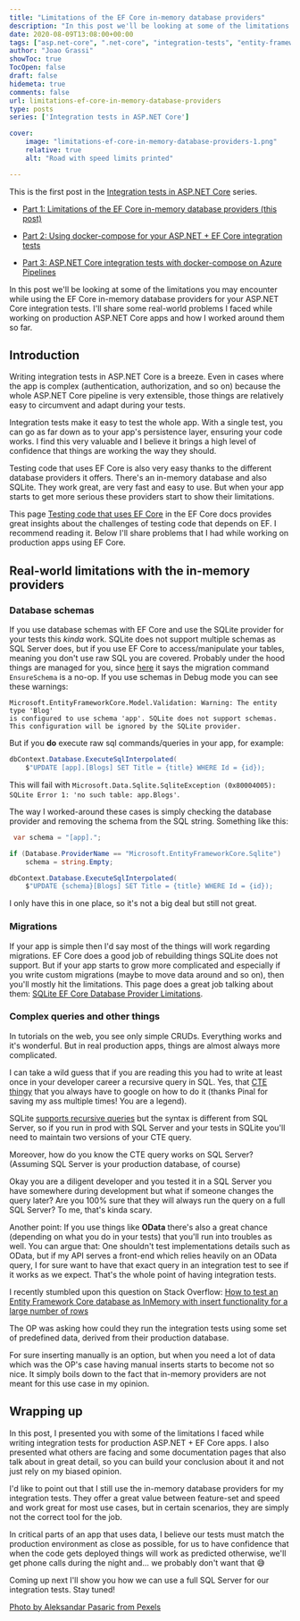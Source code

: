 ```yaml
---
title: "Limitations of the EF Core in-memory database providers"
description: "In this post we'll be looking at some of the limitations you may encounter while using the EF Core in-memory database providers for your ASP.NET Core integration tests."
date: 2020-08-09T13:08:00+00:00
tags: ["asp.net-core", ".net-core", "integration-tests", "entity-framework-core", "SQL"]
author: "Joao Grassi"
showToc: true
TocOpen: false
draft: false
hidemeta: true
comments: false
url: limitations-ef-core-in-memory-database-providers
type: posts
series: ['Integration tests in ASP.NET Core']

cover:
    image: "limitations-ef-core-in-memory-database-providers-1.png"
    relative: true
    alt: "Road with speed limits printed"

---
```


This is the first post in the [Integration tests in ASP.NET Core](/series/integration-tests-in-asp.net-core) series.

- [Part 1: Limitations of the EF Core in-memory database providers (this post)](/limitations-ef-core-in-memory-database-providers)

- [Part 2: Using docker-compose for your ASP.NET + EF Core integration tests](/using-docker-compose-for-your-asp-net-ef-core-integration-tests)

- [Part 3: ASP.NET Core integration tests with docker-compose on Azure Pipelines](/asp-net-core-integration-tests-with-docker-compose-azure-pipelines)

In this post we'll be looking at some of the limitations you may encounter while using the EF Core in-memory database providers for your ASP.NET Core integration tests. I'll share some real-world problems I faced while working on production ASP.NET Core apps and how I worked around them so far.

## Introduction

Writing integration tests in ASP.NET Core is a breeze. Even in cases where the app is complex (authentication, authorization, and so on) because the whole ASP.NET Core pipeline is very extensible, those things are relatively easy to circumvent and adapt during your tests. 

Integration tests make it easy to test the whole app. With a single test, you can go as far down as to your app's persistence layer, ensuring your code works. I find this very valuable and I believe it brings a high level of confidence that things are working the way they should.

Testing code that uses EF Core is also very easy thanks to the different database providers it offers. There's an in-memory database and also SQLite. They work great, are very fast and easy to use. But when your app starts to get more serious these providers start to show their limitations.

This page [Testing code that uses EF Core](https://docs.microsoft.com/en-us/ef/core/miscellaneous/testing) in the EF Core docs provides great insights about the challenges of testing code that depends on EF. I recommend reading it. Below I'll share problems that I had while working on production apps using EF Core.

## Real-world limitations with the in-memory providers


### Database schemas

If you use database schemas with EF Core and use the SQLite provider for your tests this *kinda* work. SQLite does not support multiple schemas as SQL Server does, but if you use EF Core to access/manipulate your tables, meaning you don't use raw SQL you are covered. Probably under the hood things are managed for you, since [here](https://docs.microsoft.com/en-us/ef/core/providers/sqlite/limitations) it says the migration command `EnsureSchema` is a no-op. If you use schemas in Debug mode you can see these warnings:

```shell
Microsoft.EntityFrameworkCore.Model.Validation: Warning: The entity type 'Blog' 
is configured to use schema 'app'. SQLite does not support schemas. 
This configuration will be ignored by the SQLite provider.
```

But if you **do** execute raw sql commands/queries in your app, for example:

```csharp
dbContext.Database.ExecuteSqlInterpolated(
    $"UPDATE [app].[Blogs] SET Title = {title} WHERE Id = {id});
```

This will fail with `Microsoft.Data.Sqlite.SqliteException (0x80004005): SQLite Error 1: 'no such table: app.Blogs'`. 

The way I worked-around these cases is simply checking the database provider and removing the schema from the SQL string. Something like this: 

```csharp
 var schema = "[app].";

if (Database.ProviderName == "Microsoft.EntityFrameworkCore.Sqlite")
    schema = string.Empty;

dbContext.Database.ExecuteSqlInterpolated(
    $"UPDATE {schema}[Blogs] SET Title = {title} WHERE Id = {id});

```

I only have this in one place, so it's not a big deal but still not great.

### Migrations

If your app is simple then I'd say most of the things will work regarding migrations. EF Core does a good job of rebuilding things SQLite does not support. But if your app starts to grow more complicated and especially if you write custom migrations (maybe to move data around and so on), then you'll mostly hit the limitations. This page does a great job talking about them: [SQLite EF Core Database Provider Limitations](https://docs.microsoft.com/en-us/ef/core/providers/sqlite/limitations).

### Complex queries and other things

In tutorials on the web, you see only simple CRUDs. Everything works and it's wonderful. But in real production apps, things are almost always more complicated. 

I can take a wild guess that if you are reading this you had to write at least once in your developer career a recursive query in SQL. Yes, that [CTE thingy](https://blog.sqlauthority.com/2008/07/28/sql-server-simple-example-of-recursive-cte/) that you always have to google on how to do it (thanks Pinal for saving my ass multiple times! You are a legend). 

SQLite [supports recursive queries](https://stackoverflow.com/questions/7456957/basic-recursive-query-on-sqlite3) but the syntax is different from SQL Server, so if you run in prod with SQL Server and your tests in SQLite you'll need to maintain two versions of your CTE query. 

Moreover, how do you know the CTE query works on SQL Server? (Assuming SQL Server is your production database, of course)

Okay you are a diligent developer and you tested it in a SQL Server you have somewhere during development but what if someone changes the query later? Are you 100% sure that they will always run the query on a full SQL Server? To me, that's kinda scary. 

Another point: If you use things like **OData** there's also a great chance (depending on what you do in your tests) that you'll run into troubles as well. You can argue that: One shouldn't test implementations details such as OData, but if my API serves a front-end which relies heavily on an OData query, I for sure want to have that exact query in an integration test to see if it works as we expect. That's the whole point of having integration tests.

I recently stumbled upon this question on Stack Overflow: [How to test an Entity Framework Core database as InMemory with insert functionality for a large number of rows](https://stackoverflow.com/questions/62278499/how-to-test-an-entity-framework-core-database-as-inmemory-with-insert-functional)

The OP was asking how could they run the integration tests using some set of predefined data, derived from their production database. 

For sure inserting manually is an option, but when you need a lot of data which was the OP's case having manual inserts starts to become not so nice. It simply boils down to the fact that in-memory providers are not meant for this use case in my opinion.


## Wrapping up

In this post, I presented you with some of the limitations I faced while writing integration tests for production ASP.NET + EF Core apps. I also presented what others are facing and some documentation pages that also talk about in great detail, so you can build your conclusion about it and not just rely on my biased opinion.

I'd like to point out that I still use the in-memory database providers for my integration tests. They offer a great value between feature-set and speed and work great for most use cases, but in certain scenarios, they are simply not the correct tool for the job. 

In critical parts of an app that uses data, I believe our tests must match the production environment as close as possible, for us to have confidence that when the code gets deployed things will work as predicted otherwise, we'll get phone calls during the night and... we probably don't want that 😅

Coming up next I'll show you how we can use a full SQL Server for our integration tests. Stay tuned!

[Photo by Aleksandar Pasaric from Pexels](https://www.pexels.com/photo/red-light-streaks-3312216/)



